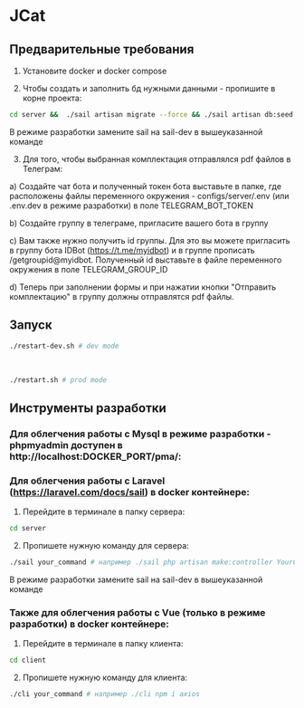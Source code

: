 # JCat

## Предварительные требования

1) Установите docker и docker compose

2) Чтобы создать и заполнить бд нужными данными - пропишите в корне проекта:

```bash
cd server &&  ./sail artisan migrate --force && ./sail artisan db:seed --force
```
  В режиме разработки замените sail на sail-dev в вышеуказанной команде


3) Для того, чтобы выбранная комплектация отправлялся pdf файлов в Телеграм:

a) Создайте чат бота и полученный токен бота выставьте в папке, где расположены файлы переменного окружения - configs/server/.env (или .env.dev в режиме разработки) 
в поле TELEGRAM_BOT_TOKEN

b) Создайте группу в телеграме, пригласите вашего бота в группу

с) Вам также нужно получить id группы. Для это вы можете пригласить в группу бота IDBot (https://t.me/myidbot) и в группе прописать /getgroupid@myidbot. Полученный id выставьте в файле переменного окружения в поле TELEGRAM_GROUP_ID

d) Теперь при заполнении формы и при нажатии кнопки "Отправить комплектацию" в группу должны отправлятся pdf файлы.


## Запуск 

```bash
./restart-dev.sh # dev mode
```

<br/>

```bash
./restart.sh # prod mode
```

## Инструменты разработки

### Для облегчения работы с Mysql в режиме разработки - phpmyadmin доступен в http://localhost:DOCKER_PORT/pma/:

### Для облегчения работы с Laravel (https://laravel.com/docs/sail) в docker контейнере:

1) Перейдите в терминале в папку сервера:

```bash
cd server
```

2) Пропишете нужную команду для сервера:

```bash
./sail your_command # например ./sail php artisan make:controller YourController
```

В режиме разработки замените sail на sail-dev в вышеуказанной команде

### Также для облегчения работы с Vue (только в режиме разработки) в docker контейнере:

1) Перейдите в терминале в папку клиента:

```bash
cd client
```

2) Пропишете нужную команду для клиента:

```bash
./cli your_command # например ./cli npm i axios
```

